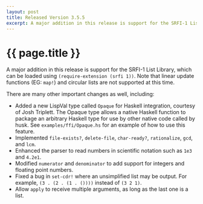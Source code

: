 ```yaml
---
layout: post
title: Released Version 3.5.5 
excerpt: A major addition in this release is support for the SRFI-1 List Library...
---
```

# {{ page.title }}

A major addition in this release is support for the SRFI-1 List Library, which can be loaded using `(require-extension (srfi 1))`. Note that linear update functions (EG: `map!`) and circular lists are not supported at this time.

There are many other important changes as well, including:

- Added a new LispVal type called `Opaque` for Haskell integration, courtesy of Josh Triplett. The Opaque type allows a native Haskell function to package an arbitrary Haskell type for use by other native code called by husk. See `examples/ffi/Opaque.hs` for an example of how to use this feature.
- Implemented `file-exists?`, `delete-file`, `char-ready?`, `rationalize`, `gcd`, and `lcm`.
- Enhanced the parser to read numbers in scientific notation such as `1e3` and `4.2e1`.
- Modified `numerator` and `denominator` to add support for integers and floating point numbers.
- Fixed a bug in `set-cdr!` where an unsimplified list may be output. For example, `(3 . (2 . (1 . ())))` instead of `(3 2 1)`.
- Allow `apply` to receive multiple arguments, as long as the last one is a list.
